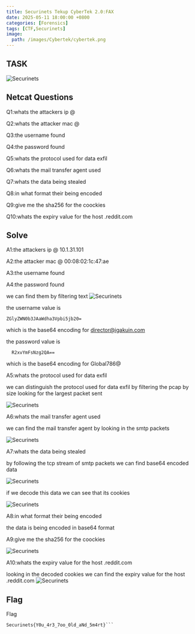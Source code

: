```yaml
---
title: Securinets Tekup CyberTek 2.0:FAX
date: 2025-05-11 18:00:00 +0800
categories: [Forensics]
tags: [CTF,Securinets]
image:
  path: /images/Cybertek/cybertek.png
---
```

## TASK 

  <img src="/images/Cybertek/fax/desc.png" alt="Securinets" style="width: auto; height: auto; margin-right: 10%;" />

## Netcat Questions
Q1:whats the attackers ip @ 

Q2:whats the attacker mac @ 

Q3:the username found 

Q4:the password found 

Q5:whats the protocol used for data exfil 

Q6:whats the mail transfer agent used 

Q7:whats the data being stealed 

Q8:in what format their being encoded 

Q9:give me the  sha256 for the coockies 

Q10:whats the expiry value for the host .reddit.com 

## Solve 
A1:the attackers ip @ 10.1.31.101

A2:the attacker mac @ 00:08:02:1c:47:ae

A3:the username found 

A4:the password found

we can find them by filtering text 
  <img src="/images/Cybertek/fax/image1.png" alt="Securinets" style="width: auto; height: auto; margin-right: 10%;" />

the username value is 
```
ZGlyZWN0b3JAaWdha3Vpbi5jb20=
``` 

which is the base64 encoding for director@igakuin.com

the password value is 

```
  R2xvYmFsNzg2QA==
```
which is the base64 encoding for Global786@

A5:whats the protocol used for data exfil 

we can distinguish the protocol used for data exfil by filtering the pcap by size looking for the largest packet sent 

<img src="/images/Cybertek/fax/image2.png" alt="Securinets" style="width: auto; height: auto; margin-right: 10%;" />

A6:whats the mail transfer agent used

we can find the mail transfer agent by looking in the smtp packets 

<img src="/images/Cybertek/fax/image3.png" alt="Securinets" style="width: auto; height: auto; margin-right: 10%;" />

A7:whats the data being stealed

by following the tcp stream of smtp packets we can find base64 encoded data 

<img src="/images/Cybertek/fax/image4.png" alt="Securinets" style="width: auto; height: auto; margin-right: 10%;" />

if we decode this data we can see that its cookies

<img src="/images/Cybertek/fax/image5.png" alt="Securinets" style="width: auto; height: auto; margin-right: 10%;" />

A8:in what format their being encoded

the data is being encoded in base64 format

A9:give me the  sha256 for the coockies

<img src="/images/Cybertek/fax/image6.png" alt="Securinets" style="width: auto; height: auto; margin-right: 10%;" />

A10:whats the expiry value for the host .reddit.com

looking in the decoded cookies we can find the expiry value for the host .reddit.com
<img src="/images/Cybertek/fax/image7.png" alt="Securinets" style="width: auto; height: auto; margin-right: 10%;" />

## Flag

Flag
```
Securinets{Y0u_4r3_7oo_0ld_aNd_5m4rt}```